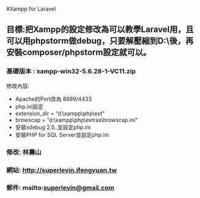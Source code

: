#Xampp for Laravel 
## 目標:把Xampp的設定修改為可以教學Laravel用，且可以用phpstorm做debug，只要解壓縮到D:\後，再安裝composer/phpstorm設定就可以。


### 基礎版本 : xampp-win32-5.6.28-1-VC11.zip


修改內容:
- Apache的Port改為 8899/4433
- php.ini設定
- extension_dir = “d:\xampp\php\ext"
- browscap = “d:\xampp\php\extras\browscap.ini"
- 安裝xdebug 2.5..並設定php.ini
- 安裝PHP for SQL Server並設定php.ini


### 修改: 林壽山
### 網站: http://superlevin.ifengyuan.tw
### 郵件: mailto:superlevin@gmail.com